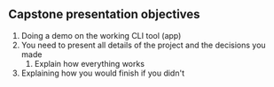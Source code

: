 ## Capstone presentation objectives

1. Doing a demo on the working CLI tool (app)
2. You need to present all details of the project and the decisions you made
   1. Explain how everything works
3. Explaining how you would finish if you didn't
